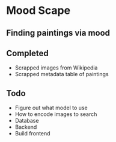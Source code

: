 # Mood Scape

## Finding paintings via mood

## Completed

- Scrapped images from Wikipedia
- Scrapped metadata table of paintings

## Todo

- Figure out what model to use
- How to encode images to search
- Database
- Backend
- Build frontend
